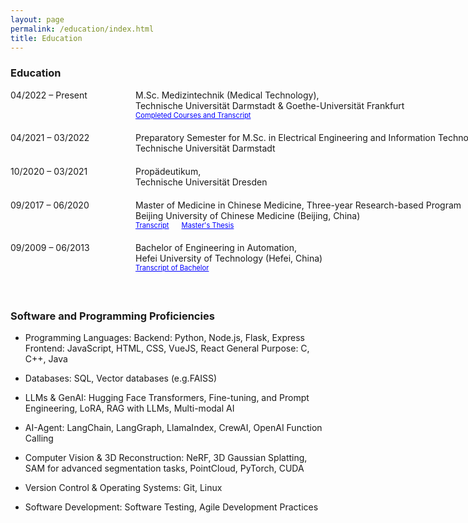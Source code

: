 ```yaml
---
layout: page
permalink: /education/index.html
title: Education
---
```


### Education

<dl>
  <dt style="width: 180px; float: left;">04/2022 – Present</dt>
  <dd style="margin-left: 200px; white-space: nowrap; margin-bottom: 20px;">M.Sc. Medizintechnik (Medical Technology),<br>
  Technische Universität Darmstadt & Goethe-Universität Frankfurt<br>
  <span style="font-size: 0.8em; "><a href="/subpage/courseTranscript/index.html" style="color: blue;">Completed Courses and Transcript</a></span>
  </dd>

  <dt style="width: 180px; float: left;">04/2021 – 03/2022</dt>
  <dd style="margin-left: 200px; white-space: nowrap; margin-bottom: 20px;">Preparatory Semester for M.Sc. in Electrical Engineering and Information Technology,<br>
  Technische Universität Darmstadt</dd>

  <dt style="width: 180px; float: left;">10/2020 – 03/2021</dt>
  <dd style="margin-left: 200px; white-space: nowrap; margin-bottom: 20px;">Propädeutikum,<br>
  Technische Universität Dresden</dd>

  <dt style="width: 180px; float: left;">09/2017 – 06/2020</dt>
  <dd style="margin-left: 200px; white-space: nowrap; margin-bottom: 20px;">Master of Medicine in Chinese Medicine, Three-year Research-based Program <br>
  Beijing University of Chinese Medicine (Beijing, China)<br>
  <span style="font-size: 0.8em; margin-right: 20px;"><a href="http://zkManuel0123.github.io/file/TranscriptTCM.pdf" style="color: blue;" target="_blank">Transcript</a></span><span style="font-size: 0.8em; "><a href="https://www.cnki.net/KCMS/detail/detail.aspx?dbcode=CMFD&dbname=CMFD202101&filename=1021011708.nh&uniplatform=OVERSEA&v=vRjUgJazyYZWKLSi2Lvy86tLhTWNsJPY5wziGsxW11iVuJEXoQF5MvONx8CD2Oq-" style="color: blue;" target="_blank">Master's Thesis</a></span>
  </dd>

  <!-- <dt style="width: 180px; float: left;">07/2014 – 06/2017</dt>
  <dd style="margin-left: 200px; white-space: nowrap; margin-bottom: 20px;">Health-related Break (Gesundheitliche Auszeit),<br>
  Health break and preparation for postgraduate entrance exams in China</dd> -->

  <dt style="width: 180px; float: left;">09/2009 – 06/2013</dt>
  <dd style="margin-left: 200px; white-space: nowrap; margin-bottom: 20px;">Bachelor of Engineering in Automation,<br>
  Hefei University of Technology (Hefei, China)<br>
  <span style="font-size: 0.8em; "><a href="http://zkManuel0123.github.io/file/TranscriptofBachelor.pdf" style="color: blue;" target="_blank">Transcript of Bachelor</a></span>
  </dd>
</dl>

<br style="clear: both;" />

### Software and Programming Proficiencies

+ Programming Languages:
          Backend: Python, Node.js, Flask, Express
          Frontend: JavaScript, HTML, CSS, VueJS, React
          General Purpose: C, C++, Java

+ Databases: SQL, Vector databases (e.g.FAISS)

+ LLMs & GenAI: Hugging Face Transformers, Fine-tuning, and Prompt Engineering, LoRA, RAG with LLMs, Multi-modal AI
  
+ AI-Agent: LangChain, LangGraph, LlamaIndex, CrewAI, OpenAI Function Calling
  
+ Computer Vision & 3D Reconstruction: NeRF, 3D Gaussian Splatting, SAM for advanced segmentation tasks, PointCloud, PyTorch, CUDA
  
+ Version Control & Operating Systems: Git, Linux

+ Software Development: Software Testing, Agile Development Practices


 